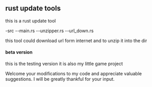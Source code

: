 ## rust update tools

this is a rust update tool

-src
--main.rs
--unzipper.rs
--url_down.rs

this tool could download url form internet
and to unzip it into the dir

#### beta version 

this is the testing version it is also my little game 
project

Welcome your modifications to my code and appreciate valuable suggestions. I will be greatly thankful for your input.
